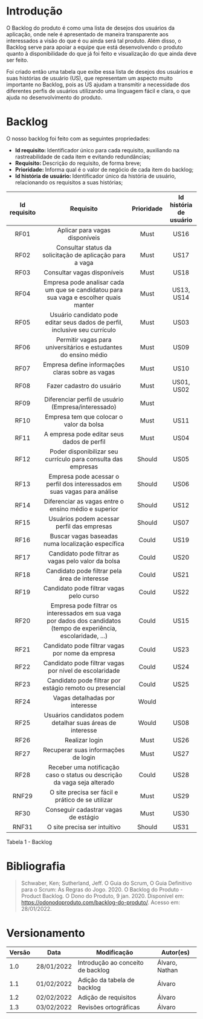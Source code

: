 # Introdução

O Backlog do produto é como uma lista de desejos dos usuários da aplicação, onde nele é apresentado
de maneira transparente aos interessados a visão do que é ou ainda será tal produto. Além disso, o
Backlog serve para apoiar a equipe que está desenvolvendo o produto quanto à disponibilidade do que já
foi feito e visualização do que ainda deve ser feito.


Foi criado então uma tabela que exibe essa lista de desejos dos usuários e suas
histórias de usuário (US), que representam um aspecto muito importante no Backlog, pois as US ajudam
a transmitir a necessidade dos diferentes perfis de usuários utilizando uma linguagem fácil e clara,
o que ajuda no desenvolvimento do produto.


# Backlog

O nosso backlog foi feito com as seguintes propriedades:

- <b>Id requisito: </b>Identificador único para cada requisito, auxiliando na rastreabilidade de cada item e evitando redundâncias;
- <b>Requisito: </b>Descrição do requisito, de forma breve;
- <b>Prioridade: </b>Informa qual é o valor de negócio de cada item do backlog;
- <b>Id história de usuário: </b>Identificador único da história de usuário, relacionando os requisitos a suas histórias;

| Id requisito | Requisito | Prioridade | Id história de usuário |
|:--:|:--:|:--:|:--:|
| RF01 | Aplicar para vagas disponíveis | Must | US16 |
| RF02 | Consultar status da solicitação de aplicação para a vaga | Must | US17 |
| RF03 | Consultar vagas disponíveis | Must | US18 |
| RF04 | Empresa pode analisar cada um que se candidatou para sua vaga e escolher quais manter | Must | US13, US14 |
| RF05 | Usuário candidato pode editar seus dados de perfil, inclusive seu currículo | Must | US03 |
| RF06 | Permitir vagas para universitários e estudantes do ensino médio | Must | US09 |
| RF07 | Empresa define informações claras sobre as vagas | Must | US10 |
| RF08 | Fazer cadastro do usuário | Must | US01, US02 |
| RF09 | Diferenciar perfil de usuário (Empresa/interessado) | Must |  |
| RF10 | Empresa tem que colocar o valor da bolsa | Must | US11 |
| RF11 | A empresa pode editar seus dados de perfil | Must | US04 |
| RF12 | Poder disponibilizar seu currículo para consulta das empresas | Should | US05 |
| RF13 | Empresa pode acessar o perfil dos interessados em suas vagas para análise | Should | US06 |
| RF14 | Diferenciar as vagas entre o ensino médio e superior | Should | US12 |
| RF15 | Usuários podem acessar perfil das empresas | Should | US07 |
| RF16 | Buscar vagas baseadas numa localização específica | Could | US19 |
| RF17 | Candidato pode filtrar as vagas pelo valor da bolsa | Could | US20 |
| RF18 | Candidato pode filtrar pela área de interesse | Could | US21 |
| RF19 | Candidato pode filtrar vagas pelo curso | Could | US22 |
| RF20 | Empresa pode filtrar os interessados em sua vaga por dados dos candidatos (tempo de experiência, escolaridade, ...) | Could | US15 |
| RF21 | Candidato pode filtrar vagas por nome da empresa | Could | US23 |
| RF22 | Candidato pode filtrar vagas por nível de escolaridade | Could | US24 |
| RF23 | Candidato pode filtrar por estágio remoto ou presencial | Could | US25 |
| RF24 | Vagas detalhadas por interesse | Would |  |
| RF25 | Usuários candidatos podem detalhar suas áreas de interesse | Would | US08 |
| RF26 | Realizar login | Must | US26 |
| RF27 | Recuperar suas informações de login | Must | US27 |
| RF28 | Receber uma notificação caso o status ou descrição da vaga seja alterado | Could | US28 |
| RNF29 | O site precisa ser fácil e prático de se utilizar | Must | US29 |
| RF30 | Conseguir cadastrar vagas de estágio | Must | US30 |
| RNF31 | O site precisa ser intuitivo | Should | US31 |


<figcaption>Tabela 1 - Backlog</figcaption>

# Bibliografia

> Schwaber, Ken; Sutherland, Jeff. O Guia do Scrum, O Guia Definitivo para o Scrum: As Regras do Jogo. 2020.
> O Backlog do Produto - Product Backlog. O Dono do Produto, 9 jan. 2020. Disponível em: <https://odonodoproduto.com/backlog-do-produto/>. Acesso em: 28/01/2022.

# Versionamento

Versão | Data | Modificação | Autor(es) |
|--|--|--|--|
| 1.0 | 28/01/2022 | Introdução ao conceito de backlog | Álvaro, Nathan |
| 1.1 | 01/02/2022 | Adição da tabela de backlog | Álvaro |
| 1.2 | 02/02/2022 | Adição de requisitos | Álvaro |
| 1.3 | 03/02/2022 | Revisões ortográficas | Álvaro |